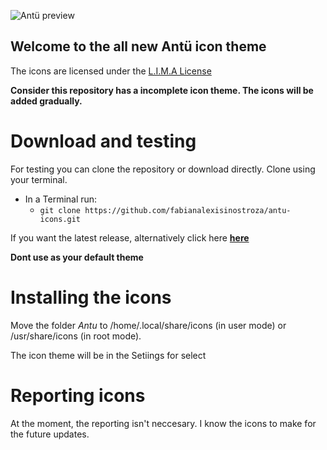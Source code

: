 ![Antü preview](https://pinguinosyuncafe.files.wordpress.com/2017/07/antu-icons-2017.png)

## Welcome to the all new Antü icon theme

The icons are licensed under the [L.I.M.A License](https://limalicense.com/getlicense/) 

**Consider this repository has a incomplete icon theme. The icons will be added gradually.**

# Download and testing

For testing you can clone the repository or download directly. Clone using your terminal.

* In a Terminal run: 
  * `git clone https://github.com/fabianalexisinostroza/antu-icons.git`

If you want the latest release, alternatively click here [**here**](https://github.com/fabianalexisinostroza/antu-icons/releases)

**Dont use as your default theme**


# Installing the icons

Move the folder *Antu*  to /home/.local/share/icons (in user mode) or /usr/share/icons (in root mode).

The icon theme will be in the Setiings for select


# Reporting icons

At the moment, the reporting isn't neccesary. I know the icons to make for the future updates.
